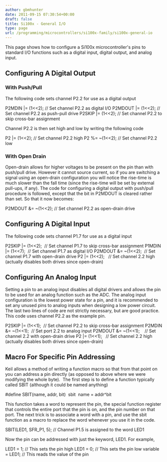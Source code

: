 ```yaml
---
author: gbmhunter
date: 2011-09-15 07:30:54+00:00
draft: false
title: Si100x - General I/O
type: page
url: /programming/microcontrollers/si100x-family/si100x-general-io
---
```


This page shows how to configure a Si100x microcontroller's pins to standard I/O functions such as a digital input, digital output, and analog input.


## Configuring A Digital Output




### With Push/Pull


The following code sets channel P2.2 for use as a digital output




P2MDIN |= (1<<2); // Set channel P2.2 as digital I/O
P2MDOUT |= (1<<2); // Set channel P2.2 as push-pull drive
P2SKIP |= (1<<2); // Set channel P2.2 to skip cross-bar assignment




Channel P2.2 is then set high and low by writing the following code




P2 |= (1<<2); // Set channel P2.2 high
P2 %= ~(1<<2); // Set channel P2.2 low






### With Open Drain


Open-drain allows for higher voltages to be present on the pin than with push/pull drive. However it cannot source current, so if you are switching a signal using an open-drain configuration you will notice the rise-time is much slower than the fall time (since the rise-time will be set by external pull-ups, if any). The code for configuring a digital output with push/pull procedure is followed, except that the bit in P2MDOUT is cleared rather than set. So that it now becomes:

P2MDOUT &= ~(1<<2); // Set channel P2.2 as open-drain drive


## Configuring A Digital Input


The following code sets channel P1.7 for use as a digital input




P2SKIP |= (1<<2);  // Set channel P1.7 to skip cross-bar assignment
P1MDIN |= (1<<7);  // Set channel P1.7 as digital I/O
P2MDOUT &= ~(1<<2);  // Set channel P1.7 with open-drain drive
P2 |= (1<<2);   // Set channel 2.2 high (actually disables both drives since open-drain)






## Configuring An Analog Input


Setting a pin to an analog input disables all digital drivers and allows the pin to be used for an analog function such as the ADC. The analog input configuration is the lowest power state for a pin, and it is recommended to set any unused pins to analog inputs when designing a low power circuit. The last two lines of code are not strictly necessary, but are good practice. This code uses channel P2.2 as the example pin.




P2SKIP |= (1<<1);  // Set channel P2.2 to skip cross-bar assignment
P2MDIN &= ~(1<<1);  // Set port 2.2 to analog input
P2MDOUT &= ~(1<<1);    // Set channel 2.2 with open-drain drive
P2 |= (1<<1);   // Set channel 2.2 high (actually disables both drives since open-drain)






## Macro For Specific Pin Addressing


Keil allows a method of writing a function macro so that from that point on you can address a pin directly (as opposed to above where we were modifying the whole byte).  The first step is to define a function typically called SBIT (although it could be named anything)




#define SBIT(name, addr, bit)  sbit  name = addr^bit




This function takes a word to represent the pin, the special function register that controls the entire port that the pin is on, and the pin number on that port. The next trick is to associate a word with a pin, and use the sbit function as a macro to replace the word whenever you use it in the code.




SBIT(LED1, SFR_P1, 5); // Channel P1.5 is assigned to the word LED1




Now the pin can be addressed with just the keyword, LED1. For example,




LED1 = 1; // This sets the pin high
LED1 = 0; // This sets the pin low
variable = LED1; // This reads the value of the pin







